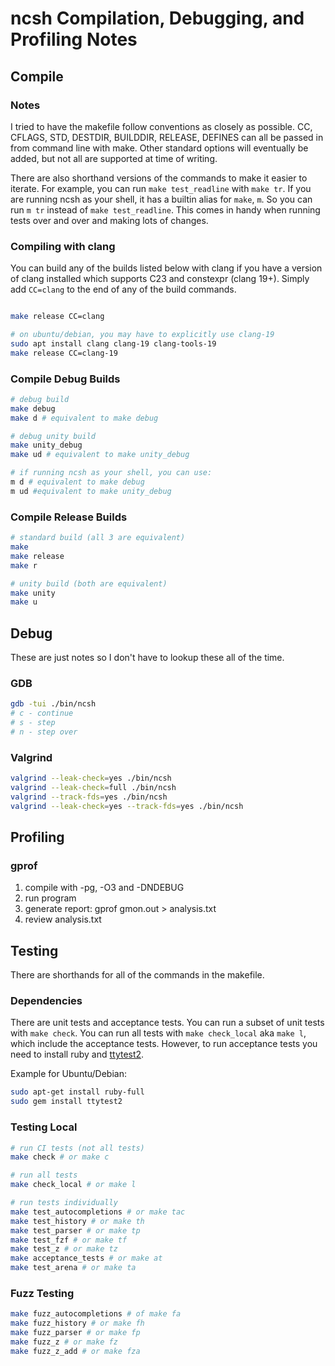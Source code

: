 # ncsh Compilation, Debugging, and Profiling Notes

## Compile

### Notes

I tried to have the makefile follow conventions as closely as possible. CC, CFLAGS, STD, DESTDIR, BUILDDIR, RELEASE, DEFINES can all be passed in from command line with make. Other standard options will eventually be added, but not all are supported at time of writing.

There are also shorthand versions of the commands to make it easier to iterate. For example, you can run `make test_readline` with `make tr`. If you are running ncsh as your shell, it has a builtin alias for `make`, `m`. So you can run `m tr` instead of `make test_readline`. This comes in handy when running tests over and over and making lots of changes.

### Compiling with clang

You can build any of the builds listed below with clang if you have a version of clang installed which supports C23 and constexpr (clang 19+). Simply add `CC=clang` to the end of any of the build commands.

``` sh

make release CC=clang

# on ubuntu/debian, you may have to explicitly use clang-19
sudo apt install clang clang-19 clang-tools-19
make release CC=clang-19
```

### Compile Debug Builds

``` sh
# debug build
make debug
make d # equivalent to make debug

# debug unity build
make unity_debug
make ud # equivalent to make unity_debug

# if running ncsh as your shell, you can use:
m d # equivalent to make debug
m ud #equivalent to make unity_debug
```

### Compile Release Builds

``` sh
# standard build (all 3 are equivalent)
make
make release
make r

# unity build (both are equivalent)
make unity
make u
```

## Debug

These are just notes so I don't have to lookup these all of the time.

### GDB

``` sh
gdb -tui ./bin/ncsh
# c - continue
# s - step
# n - step over
```

### Valgrind

``` sh
valgrind --leak-check=yes ./bin/ncsh
valgrind --leak-check=full ./bin/ncsh
valgrind --track-fds=yes ./bin/ncsh
valgrind --leak-check=yes --track-fds=yes ./bin/ncsh
```

## Profiling

### gprof

1. compile with -pg, -O3 and -DNDEBUG
2. run program
3. generate report: gprof gmon.out > analysis.txt
4. review analysis.txt

## Testing

There are shorthands for all of the commands in the makefile.

### Dependencies

There are unit tests and acceptance tests. You can run a subset of unit tests with `make check`. You can run all tests with `make check_local` aka `make l`, which include the acceptance tests. However, to run acceptance tests you need to install ruby and [ttytest2](https://github.com/a-eski/ttytest2).

Example for Ubuntu/Debian:

``` sh
sudo apt-get install ruby-full
sudo gem install ttytest2
```

### Testing Local

``` sh
# run CI tests (not all tests)
make check # or make c

# run all tests
make check_local # or make l

# run tests individually
make test_autocompletions # or make tac
make test_history # or make th
make test_parser # or make tp
make test_fzf # or make tf
make test_z # or make tz
make acceptance_tests # or make at
make test_arena # or make ta
```

### Fuzz Testing

``` sh
make fuzz_autocompletions # of make fa
make fuzz_history # or make fh
make fuzz_parser # or make fp
make fuzz_z # or make fz
make fuzz_z_add # or make fza
```
